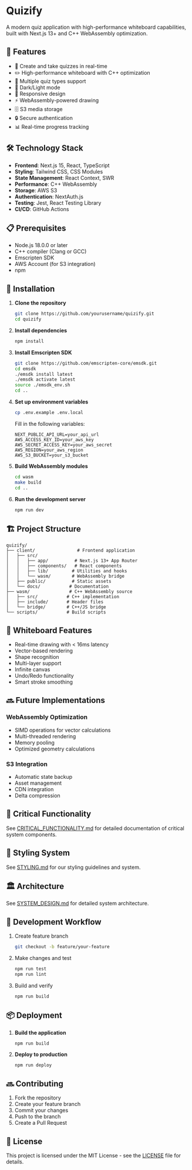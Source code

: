 # Quizify

A modern quiz application with high-performance whiteboard capabilities, built with Next.js 13+ and C++ WebAssembly optimization.

## 🚀 Features

- 📝 Create and take quizzes in real-time
- ✏️ High-performance whiteboard with C++ optimization
- 🎯 Multiple quiz types support
- 🌙 Dark/Light mode
- 📱 Responsive design
- ⚡ WebAssembly-powered drawing
- 🗄️ S3 media storage
- 🔒 Secure authentication
- 📊 Real-time progress tracking

## 🛠️ Technology Stack

- **Frontend**: Next.js 15, React, TypeScript
- **Styling**: Tailwind CSS, CSS Modules
- **State Management**: React Context, SWR
- **Performance**: C++ WebAssembly
- **Storage**: AWS S3
- **Authentication**: NextAuth.js
- **Testing**: Jest, React Testing Library
- **CI/CD**: GitHub Actions

## 📋 Prerequisites

- Node.js 18.0.0 or later
- C++ compiler (Clang or GCC)
- Emscripten SDK
- AWS Account (for S3 integration)
- npm

## 🔧 Installation

1. **Clone the repository**
   ```bash
   git clone https://github.com/yourusername/quizify.git
   cd quizify
   ```

2. **Install dependencies**
   ```bash
   npm install
   ```

3. **Install Emscripten SDK**
   ```bash
   git clone https://github.com/emscripten-core/emsdk.git
   cd emsdk
   ./emsdk install latest
   ./emsdk activate latest
   source ./emsdk_env.sh
   cd ..
   ```

4. **Set up environment variables**
   ```bash
   cp .env.example .env.local
   ```
   Fill in the following variables:
   ```env
   NEXT_PUBLIC_API_URL=your_api_url
   AWS_ACCESS_KEY_ID=your_aws_key
   AWS_SECRET_ACCESS_KEY=your_aws_secret
   AWS_REGION=your_aws_region
   AWS_S3_BUCKET=your_s3_bucket
   ```

5. **Build WebAssembly modules**
   ```bash
   cd wasm
   make build
   cd ..
   ```

6. **Run the development server**
   ```bash
   npm run dev
   ```

## 🏗️ Project Structure

```
quizify/
├── client/                # Frontend application
│   ├── src/
│   │   ├── app/          # Next.js 13+ App Router
│   │   ├── components/   # React components
│   │   ├── lib/         # Utilities and hooks
│   │   └── wasm/        # WebAssembly bridge
│   ├── public/          # Static assets
│   └── docs/           # Documentation
├── wasm/               # C++ WebAssembly source
│   ├── src/           # C++ implementation
│   ├── include/       # Header files
│   └── bridge/        # C++/JS bridge
└── scripts/           # Build scripts
```

## 🎨 Whiteboard Features

- Real-time drawing with < 16ms latency
- Vector-based rendering
- Shape recognition
- Multi-layer support
- Infinite canvas
- Undo/Redo functionality
- Smart stroke smoothing

## 🔜 Future Implementations

### WebAssembly Optimization
- SIMD operations for vector calculations
- Multi-threaded rendering
- Memory pooling
- Optimized geometry calculations

### S3 Integration
- Automatic state backup
- Asset management
- CDN integration
- Delta compression

## 🔑 Critical Functionality

See [CRITICAL_FUNCTIONALITY.md](./client/docs/CRITICAL_FUNCTIONALITY.md) for detailed documentation of critical system components.

## 🎨 Styling System

See [STYLING.md](./client/docs/STYLING.md) for our styling guidelines and system.

## 🏛️ Architecture

See [SYSTEM_DESIGN.md](./client/docs/SYSTEM_DESIGN.md) for detailed system architecture.

## 🔄 Development Workflow

1. Create feature branch
   ```bash
   git checkout -b feature/your-feature
   ```

2. Make changes and test
   ```bash
   npm run test
   npm run lint
   ```

3. Build and verify
   ```bash
   npm run build
   ```

## 📦 Deployment

1. **Build the application**
   ```bash
   npm run build
   ```

2. **Deploy to production**
   ```bash
   npm run deploy
   ```

## 🔜 Contributing

1. Fork the repository
2. Create your feature branch
3. Commit your changes
4. Push to the branch
5. Create a Pull Request

## 📄 License

This project is licensed under the MIT License - see the [LICENSE](LICENSE) file for details.
